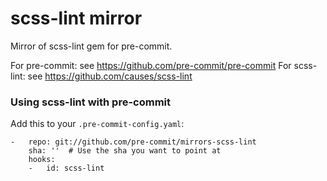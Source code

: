 scss-lint mirror
================

Mirror of scss-lint gem for pre-commit.

For pre-commit: see https://github.com/pre-commit/pre-commit
For scss-lint: see https://github.com/causes/scss-lint


### Using scss-lint with pre-commit

Add this to your `.pre-commit-config.yaml`:

    -   repo: git://github.com/pre-commit/mirrors-scss-lint
        sha: ''  # Use the sha you want to point at
        hooks:
        -   id: scss-lint
